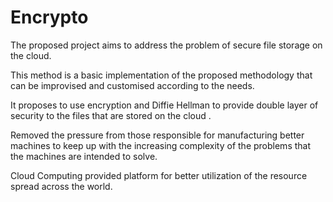 # Encrypto

The proposed project aims to address the problem of secure file storage on the cloud. 

This method is a basic implementation of the proposed methodology that can be improvised and customised according to the needs. 

It proposes to use encryption and Diffie Hellman to provide double layer of security to the files that are stored on the cloud . 

Removed the pressure from those responsible for manufacturing better machines to keep up with the increasing complexity of the problems that the machines are intended to solve. 

Cloud Computing provided platform for better utilization of the resource spread across the world.
